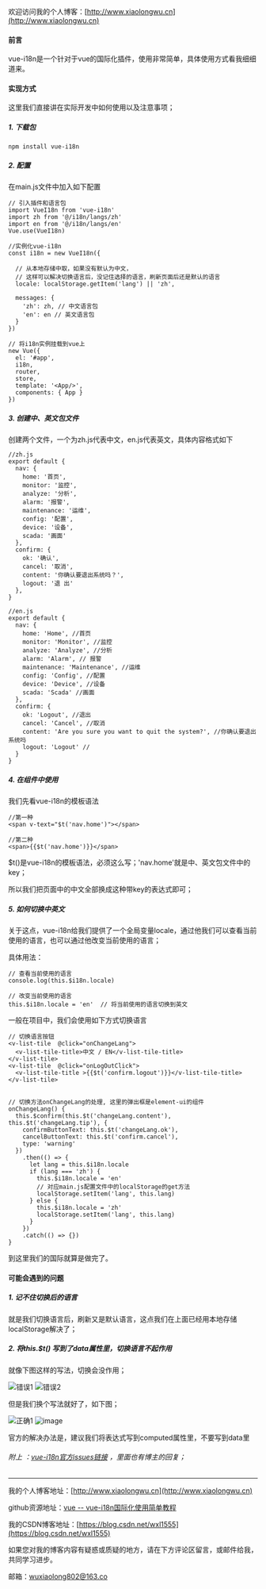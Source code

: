 欢迎访问我的个人博客：[http://www.xiaolongwu.cn](http://www.xiaolongwu.cn)
#### 前言
vue-i18n是一个针对于vue的国际化插件，使用非常简单，具体使用方式看我细细道来。
#### 实现方式
这里我们直接讲在实际开发中如何使用以及注意事项；

##### 1. 下载包

```
npm install vue-i18n
```
##### 2. 配置
在main.js文件中加入如下配置

```
// 引入插件和语言包
import VueI18n from 'vue-i18n'
import zh from '@/i18n/langs/zh'
import en from '@/i18n/langs/en'
Vue.use(VueI18n)

//实例化vue-i18n
const i18n = new VueI18n({

  // 从本地存储中取，如果没有默认为中文，
  // 这样可以解决切换语言后，没记住选择的语言，刷新页面后还是默认的语言
  locale: localStorage.getItem('lang') || 'zh',
  
  messages: {
    'zh': zh, // 中文语言包
    'en': en // 英文语言包
  }
})

// 将i18n实例挂载到vue上
new Vue({
  el: '#app',
  i18n,
  router,
  store,
  template: '<App/>',
  components: { App }
})
```
##### 3. 创建中、英文包文件
创建两个文件，一个为zh.js代表中文，en.js代表英文，具体内容格式如下

```
//zh.js
export default {
  nav: {
    home: '首页',
    monitor: '监控',
    analyze: '分析',
    alarm: '报警',
    maintenance: '运维',
    config: '配置',
    device: '设备',
    scada: '画面'
  },
  confirm: {
    ok: '确认',
    cancel: '取消',
    content: '你确认要退出系统吗？',
    logout: '退 出'
  },
}
```

```
//en.js
export default {
  nav: {
    home: 'Home', //首页
    monitor: 'Monitor', //监控
    analyze: 'Analyze', //分析
    alarm: 'Alarm', // 报警
    maintenance: 'Maintenance', //运维
    config: 'Config', //配置
    device: 'Device', //设备
    scada: 'Scada' //画面
  },
  confirm: {
    ok: 'Logout', //退出
    cancel: 'Cancel', //取消
    content: 'Are you sure you want to quit the system?', //你确认要退出系统吗
    logout: 'Logout' //
  }
}
```
##### 4. 在组件中使用
我们先看vue-i18n的模板语法

```
//第一种
<span v-text="$t('nav.home')"></span>

//第二种
<span>{{$t('nav.home')}}</span>
```
$t()是vue-i18n的模板语法，必须这么写；'nav.home'就是中、英文包文件中的key；

所以我们把页面中的中文全部换成这种带key的表达式即可；

##### 5. 如何切换中英文
关于这点，vue-i18n给我们提供了一个全局变量locale，通过他我们可以查看当前使用的语言，也可以通过他改变当前使用的语言；

具体用法：

```
// 查看当前使用的语言
console.log(this.$i18n.locale)

// 改变当前使用的语言
this.$i18n.locale = 'en'  // 将当前使用的语言切换到英文
```
一般在项目中，我们会使用如下方式切换语言

```
// 切换语言按钮
<v-list-tile  @click="onChangeLang">
  <v-list-tile-title>中文 / EN</v-list-tile-title>
</v-list-tile>
<v-list-tile  @click="onLogOutClick">
  <v-list-tile-title >{{$t('confirm.logout')}}</v-list-tile-title>
</v-list-tile>


// 切换方法onChangeLang的处理, 这里的弹出框是element-ui的组件
onChangeLang() {
  this.$confirm(this.$t('changeLang.content'), this.$t('changeLang.tip'), {
    confirmButtonText: this.$t('changeLang.ok'),
    cancelButtonText: this.$t('confirm.cancel'),
    type: 'warning'
  })
    .then(() => {
      let lang = this.$i18n.locale
      if (lang === 'zh') {
        this.$i18n.locale = 'en'
        // 对应main.js配置文件中的localStorage的get方法
        localStorage.setItem('lang', this.lang)
      } else {
        this.$i18n.locale = 'zh'
        localStorage.setItem('lang', this.lang)
      }
    })
    .catch(() => {})
}
```
到这里我们的国际就算是做完了。

#### 可能会遇到的问题
##### 1. 记不住切换后的语言
就是我们切换语言后，刷新又是默认语言，这点我们在上面已经用本地存储localStorage解决了；

##### 2. 将this.$t() 写到了data属性里，切换语言不起作用
就像下图这样的写法，切换会没作用；

![错误1](https://raw.githubusercontent.com/LeonWuV/ftp/master/pictures/i18n/wrong1.jpg)
![错误2](https://raw.githubusercontent.com/LeonWuV/ftp/master/pictures/i18n/wrong2.jpg)

但是我们换个写法就好了，如下图；

![正确1](https://raw.githubusercontent.com/LeonWuV/ftp/master/pictures/i18n/right1.jpg)
![image](https://raw.githubusercontent.com/LeonWuV/ftp/master/pictures/i18n/right2.jpg)

官方的解决办法是，建议我们将表达式写到computed属性里，不要写到data里

###### 附上 ：[vue-i18n官方issues链接](https://github.com/kazupon/vue-i18n/issues/271) ，里面也有博主的回复；
---

我的个人博客地址：[http://www.xiaolongwu.cn](http://www.xiaolongwu.cn)

github资源地址：[vue -- vue-i18n国际化使用简单教程](https://github.com/LeonWuV/FE-blog-repository/blob/master/vue/vue%20--%20vue-i18n%E5%9B%BD%E9%99%85%E5%8C%96%E4%BD%BF%E7%94%A8%E7%AE%80%E5%8D%95%E6%95%99%E7%A8%8B.md)

我的CSDN博客地址：[https://blog.csdn.net/wxl1555](https://blog.csdn.net/wxl1555)

如果您对我的博客内容有疑惑或质疑的地方，请在下方评论区留言，或邮件给我，共同学习进步。

邮箱：wuxiaolong802@163.co